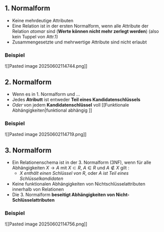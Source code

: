 ## 1. Normalform
- Keine mehrdeutige Attributen
- Eine Relation ist in der ersten Normalform, wenn alle Attribute der Relation *atomar* sind (**Werte können nicht mehr zerlegt werden**) (also kein Tuppel von Attr.1)
- Zusammengesetzte und mehrwertige Attribute sind nicht erlaubt
### Beispiel
![[Pasted image 20250602114744.png]]

## 2. Normalform
- Wenn es in 1. Normalform und ...
- Jedes **Atributt** ist entweder **Teil eines Kandidatenschlüssels** 
- *Oder* von jedem **Kandidatenschlüssel** voll [[Funktionale Abhängigkeiten|funktional abhängig ]]
### Beispiel
![[Pasted image 20250602114719.png]]

## 3. Normalform
- Ein Relationenschema ist in der 3. Normalform (3NF), wenn für alle Abhängigkeiten $X \to A$ mit $X \subset R$, $A \in R \text{ und } A \not \in X$ gilt :
	- *X enthält einen Schlüssel von R*, oder *A ist Teil eines Schlüsselkandidaten*
- Keine funktionalen Abhängigkeiten von Nichtschlüsselattributen innerhalb von Relationen
- Die 3. Normalform **beseitigt Abhängigkeiten von Nicht-Schlüsselattributen**
### Beispiel
![[Pasted image 20250602114756.png]]